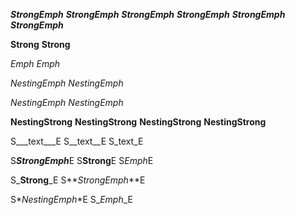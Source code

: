 <!-- Basic -->

***StrongEmph***
___StrongEmph___
_**StrongEmph**_
**_StrongEmph_**
__*StrongEmph*__
*__StrongEmph__*

**Strong**
__Strong__

*Emph*
_Emph_

*_NestingEmph_*
_*NestingEmph*_

_*_NestingEmph_*_
*_*NestingEmph*_*

****NestingStrong****
____NestingStrong____
**__NestingStrong__**
__**NestingStrong**__

<!-- Tests for delimiters -->

S___text___E
S__text__E
S_text_E

S***StrongEmph***E
S**Strong**E
S*Emph*E

S_**Strong**_E
S**_StrongEmph_**E

S*_NestingEmph_*E
S_*Emph*_E
